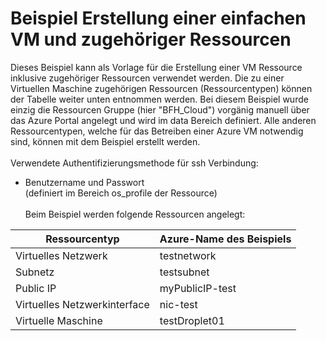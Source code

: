 # Beispiel Erstellung einer einfachen VM und zugehöriger Ressourcen
Dieses Beispiel kann als Vorlage für die Erstellung einer VM Ressource inklusive zugehöriger Ressourcen verwendet werden. Die zu einer Virtuellen Maschine zugehörigen Ressourcen (Ressourcentypen) können der Tabelle weiter unten entnommen werden. Bei diesem Beispiel wurde einzig die Ressourcen Gruppe (hier "BFH_Cloud") vorgänig manuell über das Azure Portal angelegt und wird im data Bereich definiert. Alle anderen Ressourcentypen, welche für das Betreiben einer Azure VM notwendig sind, können mit dem Beispiel erstellt werden.
<br /><br />
Verwendete Authentifizierungsmethode für ssh Verbindung:
- Benutzername und Passwort  
(definiert im Bereich os_profile der Ressource)
<br /><br />
Beim Beispiel werden folgende Ressourcen angelegt:

| Ressourcentyp | Azure-Name des Beispiels |
| ------------- | ------------------------ |
| Virtuelles Netzwerk | testnetwork |
| Subnetz | testsubnet |
| Public IP | myPublicIP-test |
| Virtuelles Netzwerkinterface | nic-test |
| Virtuelle Maschine | testDroplet01 |
